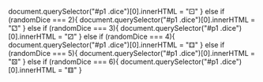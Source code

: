 document.querySelector("#p1 .dice")[0].innerHTML = "⚀"
} else if (randomDice === 2){
document.querySelector("#p1 .dice")[0].innerHTML = "⚁"
} else if (randomDice === 3){
document.querySelector("#p1 .dice")[0].innerHTML = "⚂"
} else if (randomDice === 4){
document.querySelector("#p1 .dice")[0].innerHTML = "⚃"
} else if (randomDice === 5){
document.querySelector("#p1 .dice")[0].innerHTML = "⚄"
} else if (randomDice === 6){
document.querySelector("#p1 .dice")[0].innerHTML = "⚅"
}
